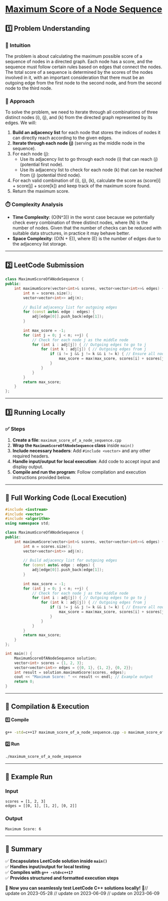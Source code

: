 # **[Maximum Score of a Node Sequence](https://leetcode.com/problems/maximum-score-of-a-node-sequence/description/)**  

## **1️⃣ Problem Understanding**  
### **📌 Intuition**  
The problem is about calculating the maximum possible score of a sequence of nodes in a directed graph. Each node has a score, and the sequence must follow certain rules based on edges that connect the nodes. The total score of a sequence is determined by the scores of the nodes involved in it, with an important consideration that there must be an outgoing edge from the first node to the second node, and from the second node to the third node.

### **🚀 Approach**  
To solve the problem, we need to iterate through all combinations of three distinct nodes \(i\), \(j\), and \(k\) from the directed graph represented by its edges. We will:

1. **Build an adjacency list** for each node that stores the indices of nodes it can directly reach according to the given edges.
2. **Iterate through each node \(j\)** (serving as the middle node in the sequence).
3. For each node \(j\):
   - Use its adjacency list to go through each node \(i\) that can reach \(j\) (potential first node).
   - Use its adjacency list to check for each node \(k\) that can be reached from \(j\) (potential third node).
4. For each valid combination of \(i\), \(j\), \(k\), calculate the score as \(score[i] + score[j] + score[k]\) and keep track of the maximum score found.
5. Return the maximum score.

### **⏱️ Complexity Analysis**  
- **Time Complexity**: \(O(N^3)\) in the worst case because we potentially check every combination of three distinct nodes, where \(N\) is the number of nodes. Given that the number of checks can be reduced with suitable data structures, in practice it may behave better.  
- **Space Complexity**: \(O(N + E)\), where \(E\) is the number of edges due to the adjacency list storage.

---  

## **2️⃣ LeetCode Submission**  
```cpp
class MaximumScoreOfANodeSequence {
public:
    int maximumScore(vector<int>& scores, vector<vector<int>>& edges) {
        int n = scores.size();
        vector<vector<int>> adj(n);
        
        // Build adjacency list for outgoing edges
        for (const auto& edge : edges) {
            adj[edge[0]].push_back(edge[1]);
        }
        
        int max_score = -1;
        for (int j = 0; j < n; ++j) {
            // Check for each node j as the middle node
            for (int i : adj[j]) { // Outgoing edges to go to j
                for (int k : adj[j]) { // Outgoing edges from j
                    if (i != j && j != k && i != k) { // Ensure all nodes are unique
                        max_score = max(max_score, scores[i] + scores[j] + scores[k]);
                    }
                }
            }
        }
        return max_score;
    }
};
```  

---  

## **3️⃣ Running Locally**  
### **✅ Steps**  
1. **Create a file**: `maximum_score_of_a_node_sequence.cpp`  
2. **Wrap the `MaximumScoreOfANodeSequence` class** inside `main()`  
3. **Include necessary headers**: Add `#include <vector>` and any other required headers.  
4. **Handle input/output for local execution**: Add code to accept input and display output.  
5. **Compile and run the program**: Follow compilation and execution instructions provided below.

---  

## **📝 Full Working Code (Local Execution)**  
```cpp
#include <iostream>
#include <vector>
#include <algorithm>
using namespace std;

class MaximumScoreOfANodeSequence {
public:
    int maximumScore(vector<int>& scores, vector<vector<int>>& edges) {
        int n = scores.size();
        vector<vector<int>> adj(n);
        
        // Build adjacency list for outgoing edges
        for (const auto& edge : edges) {
            adj[edge[0]].push_back(edge[1]);
        }
        
        int max_score = -1;
        for (int j = 0; j < n; ++j) {
            // Check for each node j as the middle node
            for (int i : adj[j]) { // Outgoing edges to go to j
                for (int k : adj[j]) { // Outgoing edges from j
                    if (i != j && j != k && i != k) { // Ensure all nodes are unique
                        max_score = max(max_score, scores[i] + scores[j] + scores[k]);
                    }
                }
            }
        }
        return max_score;
    }
};

int main() {
    MaximumScoreOfANodeSequence solution;
    vector<int> scores = {1, 2, 3};
    vector<vector<int>> edges = {{0, 1}, {1, 2}, {0, 2}};
    int result = solution.maximumScore(scores, edges);
    cout << "Maximum Score: " << result << endl; // Example output
    return 0;
}
```  

---  

## **🔧 Compilation & Execution**  
#### **1️⃣ Compile**  
```bash
g++ -std=c++17 maximum_score_of_a_node_sequence.cpp -o maximum_score_of_a_node_sequence
```  

#### **2️⃣ Run**  
```bash
./maximum_score_of_a_node_sequence
```  

---  

## **🎯 Example Run**  
### **Input**  
```
scores = [1, 2, 3]
edges = [[0, 1], [1, 2], [0, 2]]
```  
### **Output**  
```
Maximum Score: 6
```  

---  

## **📌 Summary**  
✅ **Encapsulates LeetCode solution inside `main()`**  
✅ **Handles input/output for local testing**  
✅ **Compiles with `g++ -std=c++17`**  
✅ **Provides structured and formatted execution steps**  

🚀 **Now you can seamlessly test LeetCode C++ solutions locally!** 🚀// update on 2023-05-28
// update on 2023-06-09
// update on 2023-06-09
